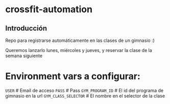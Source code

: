 # crossfit-automation
## Introducción
Repo para registrarse automáticamente en las clases de un gimnasio :)

Queremos lanzarlo lunes, miércoles y jueves, y reservar la clase de la semana siguiente

# Environment vars a configurar:
`USER` # Email de acceso
`PASS` # Pass
`GYM_PROGRAM_ID` # El id del programa de gimnasio en la url
`GYM_CLASS_SELECTOR` # El nombre en el selector de la clase
